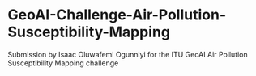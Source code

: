 # GeoAI-Challenge-Air-Pollution-Susceptibility-Mapping
Submission by Isaac Oluwafemi Ogunniyi for the ITU GeoAI Air Pollution Susceptibility Mapping challenge
